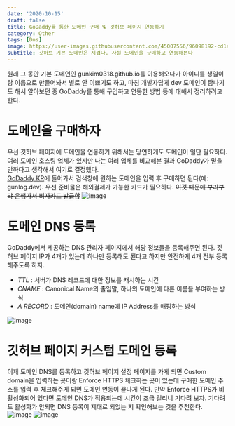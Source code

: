 ```yaml
---
date: '2020-10-15'
draft: false
title: GoDaddy를 통한 도메인 구매 및 깃허브 페이지 연동하기
category: Other
tags: [Dns]
image: https://user-images.githubusercontent.com/45007556/96098192-cd1a2900-0f0c-11eb-943f-df3646c9a897.png
subtitle: 깃허브 기본 도메인은 지겹다. 사설 도메인을 구매하고 연동해본다
---
```


원래 그 동안 기본 도메인인 gunkim0318.github.io를 이용해오다가 아이디를 생일이랑 이름으로 만들어놔서 별로 안 이쁘기도 하고, 마침 개발자답게 dev 도메인이 탐나기도 해서 알아보던 중 GoDaddy를 통해 구입하고 연동한 방법 등에 대해서 정리하려고 한다.

# 도메인을 구매하자

우선 깃허브 페이지에 도메인을 연동하기 위해서는 당연하게도 도메인이 일단 필요하다. 여러 도메인 호스팅 업체가 있지만 나는 여러 업체를 비교해본 결과 GoDaddy가 믿을만하다고 생각해서 여기로 결정했다.  
[GoDaddy KR](https://kr.godaddy.com/offers/domains/godaddy-b)에 들어가서 검색창에 원하는 도메인을 입력 후 구매하면 된다(예: gunlog.dev). 우선 준비물은 해외결제가 가능한 카드가 필요하다. ~~이것 때문에 부랴부랴 은행가서 비자카드 발급함~~
![image](https://user-images.githubusercontent.com/45007556/96098192-cd1a2900-0f0c-11eb-943f-df3646c9a897.png)

# 도메인 DNS 등록

GoDaddy에서 제공하는 DNS 관리자 페이지에서 해당 정보들을 등록해주면 된다.
깃허브 페이지 IP가 4개가 있는데 하나만 등록해도 된다고 하지만 안전하게 4개 전부 등록해주도록 하자.

- _TTL_ : 서버가 DNS 레코드에 대한 정보를 캐시하는 시간
- _CNAME_ : Canonical Name의 줄임말, 하나의 도메인에 다른 이름을 부여하는 방식
- _A RECORD_ : 도메인(domain) name에 IP Address를 매핑하는 방식

![image](https://user-images.githubusercontent.com/45007556/96098157-c390c100-0f0c-11eb-8c57-41d98fb4cdbe.png)

# 깃허브 페이지 커스텀 도메인 등록

이제 도메인 DNS를 등록하고 깃허브 페이지 설정 페이지를 가게 되면 Custom domain을 입력하는 곳이랑 Enforce HTTPS 체크하는 곳이 있는데 구매한 도메인 주소를 입력 후 체크해주게 되면 도메인 연동이 끝나게 된다. 만약 Enforce HTTPS가 비활성화되어 있다면 도메인 DNS가 적용되는데 시간이 조금 걸리니 기다려 보자. 기다려도 활성화가 안되면 DNS 등록이 제대로 되었는 지 확인해보는 것을 추천한다.
![image](https://user-images.githubusercontent.com/45007556/96119248-ad442e80-0f27-11eb-90c7-ab586bf4535a.png)
![image](https://user-images.githubusercontent.com/45007556/96119375-d95faf80-0f27-11eb-982a-6eb803f353e7.png)
